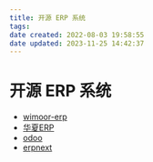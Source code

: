 ```yaml
---
title: 开源 ERP 系统
tags: 
date created: 2022-08-03 19:58:55
date updated: 2023-11-25 14:42:37
---
```


# 开源 ERP 系统

- [wimoor-erp](https://github.com/wimoor-erp/)
- [华夏ERP](https://github.com/jishenghua/jshERP)
- [odoo](https://github.com/odoo/odoo)
- [erpnext](https://github.com/frappe/erpnext)
